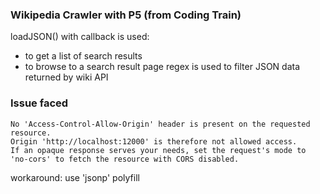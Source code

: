 ### Wikipedia Crawler with P5 (from Coding Train)

loadJSON() with callback is used:
 - to get a list of search results
 - to browse to a search result page
regex is used to filter JSON data returned by wiki API


### Issue faced
```
No 'Access-Control-Allow-Origin' header is present on the requested resource.
Origin 'http://localhost:12000' is therefore not allowed access.
If an opaque response serves your needs, set the request's mode to 'no-cors' to fetch the resource with CORS disabled.
```
workaround: use 'jsonp' polyfill
